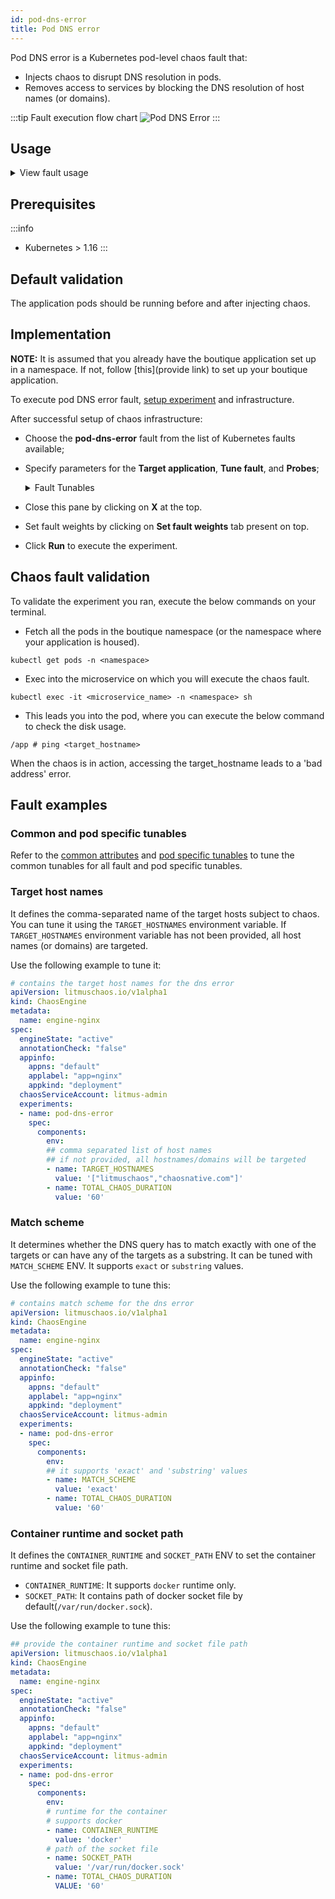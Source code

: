 ```yaml
---
id: pod-dns-error
title: Pod DNS error
---
```

Pod DNS error is a Kubernetes pod-level chaos fault that:
- Injects chaos to disrupt DNS resolution in pods.
- Removes access to services by blocking the DNS resolution of host names (or domains).

:::tip Fault execution flow chart
![Pod DNS Error](./static/images/dns-chaos.png)
:::

## Usage
<details>
<summary>View fault usage</summary>
<div>
Coming soon.
</div>
</details>

## Prerequisites
:::info
- Kubernetes > 1.16
:::

## Default validation
The application pods should be running before and after injecting chaos.

## Implementation

**NOTE:** It is assumed that you already have the boutique application set up in a namespace. If not, follow [this](provide link) to set up your boutique application.

To execute pod DNS error fault, [setup experiment](provide) and infrastructure.

After successful setup of chaos infrastructure:
* Choose the **pod-dns-error** fault from the list of Kubernetes faults available;
* Specify parameters for the **Target application**, **Tune fault**, and **Probes**;
    <details>
        <summary>Fault Tunables</summary>
        <h2>Optional Fields</h2>
        <table>
          <tr>
            <th> Variables </th>
            <th> Description  </th>
            <th> Notes </th>
          </tr>
          <tr>
            <td> TARGET_CONTAINER </td>
            <td> Name of the container subject to DNS error. </td>
            <td> None </td>
          </tr>
          <tr>
            <td> TOTAL_CHAOS_DURATION </td>
            <td> Duration to insert chaos (in seconds). </td>
            <td> Defaults to 60s. </td>
          </tr>
          <tr>
            <td> TARGET_HOSTNAMES </td>
            <td> List of the target host names (or keywords). For example, '["litmuschaos","chaosnative.com"]'.</td>
            <td> If not provided, all hostnames/domains will be targeted</td>
          </tr>
          <tr>
            <td> MATCH_SCHEME </td>
            <td> Determines whether the dns query has to match exactly with one of the targets or can have any of the targets as substring. Can be either <code>exact</code> or <code>substring</code> </td>
            <td> if not provided, it will be set as <code>exact</code></td>
          </tr>
          <tr>
            <td> PODS_AFFECTED_PERC </td>
            <td> The Percentage of total pods to target </td>
            <td> Defaults to 0 (corresponds to 1 replica), provide numeric value only </td>
          </tr>
          <tr>
            <td> CONTAINER_RUNTIME </td>
            <td> container runtime interface for the cluster</td>
            <td> Defaults to docker, supported values: docker</td>
          </tr>
          <tr>
            <td> SOCKET_PATH </td>
            <td> Path of the docker socket file </td>
            <td> Defaults to <code>/var/run/docker.sock</code> </td>
          </tr>
          <tr>
            <td> LIB </td>
            <td> The chaos lib used to inject the chaos </td>
            <td> Default value: litmus, supported values: litmus </td>
          </tr>
          <tr>
            <td> LIB_IMAGE </td>
            <td> Image used to run the netem command </td>
            <td> Defaults to <code>litmuschaos/go-runner:latest</code> </td>
          </tr>
          <tr>
            <td> RAMP_TIME </td>
            <td> Period to wait before and after injection of chaos in sec </td>
            <td> Eg. 30 </td>
          </tr>
          <tr>
            <td> SEQUENCE </td>
            <td> It defines sequence of chaos execution for multiple target pods </td>
            <td> Default value: parallel. Supported: serial, parallel </td>
          </tr>
        </table>
    </details>

* Close this pane by clicking on **X** at the top.
* Set fault weights by clicking on **Set fault weights** tab present on top. 
* Click **Run** to execute the experiment.


## Chaos fault validation

To validate the experiment you ran, execute the below commands on your terminal. 

* Fetch all the pods in the boutique namespace (or the namespace where your application is housed).
```
kubectl get pods -n <namespace>
```

* Exec into the microservice on which you will execute the chaos fault.
```
kubectl exec -it <microservice_name> -n <namespace> sh
``` 

* This leads you into the pod, where you can execute the below command to check the disk usage.
```
/app # ping <target_hostname>
```
When the chaos is in action, accessing the target_hostname leads to a 'bad address' error. 

## Fault examples

### Common and pod specific tunables
Refer to the [common attributes](../../common-tunables-for-all-faults) and [pod specific tunables](./common-tunables-for-pod-faults) to tune the common tunables for all fault and pod specific tunables.

### Target host names

It defines the comma-separated name of the target hosts subject to chaos. You can tune it using the `TARGET_HOSTNAMES` environment variable.
If `TARGET_HOSTNAMES` environment variable has not been provided, all host names (or domains) are targeted.

Use the following example to tune it:

[embedmd]:# (./static/manifests/pod-dns-error/target-hostnames.yaml yaml)
```yaml
# contains the target host names for the dns error
apiVersion: litmuschaos.io/v1alpha1
kind: ChaosEngine
metadata:
  name: engine-nginx
spec:
  engineState: "active"
  annotationCheck: "false"
  appinfo:
    appns: "default"
    applabel: "app=nginx"
    appkind: "deployment"
  chaosServiceAccount: litmus-admin
  experiments:
  - name: pod-dns-error
    spec:
      components:
        env:
        ## comma separated list of host names
        ## if not provided, all hostnames/domains will be targeted
        - name: TARGET_HOSTNAMES
          value: '["litmuschaos","chaosnative.com"]'
        - name: TOTAL_CHAOS_DURATION
          value: '60'
```

### Match scheme

It determines whether the DNS query has to match exactly with one of the targets or can have any of the targets as a substring. It can be tuned with `MATCH_SCHEME` ENV. It supports `exact` or `substring` values.

Use the following example to tune this:

[embedmd]:# (./static/manifests/pod-dns-error/match-scheme.yaml yaml)
```yaml
# contains match scheme for the dns error
apiVersion: litmuschaos.io/v1alpha1
kind: ChaosEngine
metadata:
  name: engine-nginx
spec:
  engineState: "active"
  annotationCheck: "false"
  appinfo:
    appns: "default"
    applabel: "app=nginx"
    appkind: "deployment"
  chaosServiceAccount: litmus-admin
  experiments:
  - name: pod-dns-error
    spec:
      components:
        env:
        ## it supports 'exact' and 'substring' values
        - name: MATCH_SCHEME
          value: 'exact' 
        - name: TOTAL_CHAOS_DURATION
          value: '60'
```

### Container runtime and socket path

It defines the `CONTAINER_RUNTIME` and `SOCKET_PATH` ENV to set the container runtime and socket file path.

- `CONTAINER_RUNTIME`: It supports `docker` runtime only.
- `SOCKET_PATH`: It contains path of docker socket file by default(`/var/run/docker.sock`).

Use the following example to tune this:

[embedmd]:# (./static/manifests/pod-dns-error/container-runtime-and-socket-path.yaml yaml)
```yaml
## provide the container runtime and socket file path
apiVersion: litmuschaos.io/v1alpha1
kind: ChaosEngine
metadata:
  name: engine-nginx
spec:
  engineState: "active"
  annotationCheck: "false"
  appinfo:
    appns: "default"
    applabel: "app=nginx"
    appkind: "deployment"
  chaosServiceAccount: litmus-admin
  experiments:
  - name: pod-dns-error
    spec:
      components:
        env:
        # runtime for the container
        # supports docker
        - name: CONTAINER_RUNTIME
          value: 'docker'
        # path of the socket file
        - name: SOCKET_PATH
          value: '/var/run/docker.sock'
        - name: TOTAL_CHAOS_DURATION
          VALUE: '60'
```
